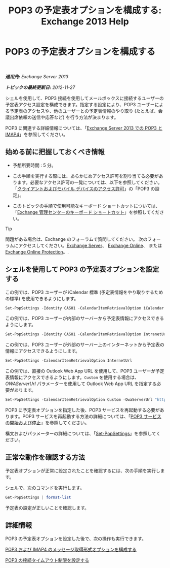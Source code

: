 ﻿---
title: 'POP3 の予定表オプションを構成する: Exchange 2013 Help'
TOCTitle: POP3 の予定表オプションを構成する
ms:assetid: ac3d60a0-8697-4c06-9e93-f8d2c4b157b6
ms:mtpsurl: https://technet.microsoft.com/ja-jp/library/Bb124133(v=EXCHG.150)
ms:contentKeyID: 50555850
ms.date: 04/24/2018
mtps_version: v=EXCHG.150
ms.translationtype: HT
---

# POP3 の予定表オプションを構成する

 

_**適用先:** Exchange Server 2013_

_**トピックの最終更新日:** 2012-11-27_

シェルを使用して、POP3 接続を使用してメールボックスに接続するユーザーの予定表アクセス設定を構成できます。指定する設定により、POP3 ユーザーによる予定表のアクセスや、他のユーザーとの予定表情報のやり取り (たとえば、会議出席依頼の送信や応答など) を行う方法が決まります。

POP3 に関連する詳細情報については、「[Exchange Server 2013 での POP3 と IMAP4](pop3-and-imap4-in-exchange-server-2013-exchange-2013-help.md)」を参照してください。

## 始める前に把握しておくべき情報

  - 予想所要時間 : 5 分。

  - この手順を実行する際には、あらかじめアクセス許可を割り当てる必要があります。必要なアクセス許可の一覧については、以下を参照してください。「[クライアントおよびモバイル デバイスのアクセス許可](clients-and-mobile-devices-permissions-exchange-2013-help.md)」の「POP3 の設定」。

  - このトピックの手順で使用可能なキーボード ショートカットについては、「[Exchange 管理センターのキーボード ショートカット](keyboard-shortcuts-in-the-exchange-admin-center-exchange-online-protection-help.md)」を参照してください。


> [!TIP]
> 問題がある場合は、Exchange のフォーラムで質問してください。 次のフォーラムにアクセスしてください。<A href="https://go.microsoft.com/fwlink/p/?linkid=60612">Exchange Server</A>、 <A href="https://go.microsoft.com/fwlink/p/?linkid=267542">Exchange Online</A>、 または <A href="https://go.microsoft.com/fwlink/p/?linkid=285351">Exchange Online Protection</A>。.



## シェルを使用して POP3 の予定表オプションを設定する

この例では、POP3 ユーザーが iCalendar 標準 (予定表情報をやり取りするための標準) を使用できるようにします。

```powershell
Set-PopSettings -Identity CAS01 -CalendarItemRetrievalOption iCalendar
```

この例では、POP3 ユーザーが内部のサーバーから予定表情報にアクセスできるようにします。

  ```powershell
  Set-PopSettings -Identity CAS01 -CalendarItemRetrievalOption IntranetUrl 
  ```

この例では、POP3 ユーザーが外部のサーバー上のインターネットから予定表の情報にアクセスできるようにします。

```powershell
Set-PopSettings -CalendarItemRetrievalOption InternetUrl
```

この例では、直接の Outlook Web App URL を使用して、POP3 ユーザーが予定表情報にアクセスできるようにします。`Custom` を使用する場合は、*OWAServerUrl* パラメーターを使用して Outlook Web App URL を指定する必要があります。

```powershell
Set-PopSettings -CalendarItemRetrievalOption Custom -OwaServerUrl "https://OwaServer01"
```

POP3 に予定表オプションを指定した後、POP3 サービスを再起動する必要があります。POP3 サービスを再起動する方法の詳細については、「[POP3 サービスの開始および停止](start-and-stop-the-pop3-services-exchange-2013-help.md)」を参照してください。

構文およびパラメーターの詳細については、「[Set-PopSettings](https://technet.microsoft.com/ja-jp/library/aa997154\(v=exchg.150\))」を参照してください。

## 正常な動作を確認する方法

予定表オプションが正常に設定されたことを確認するには、次の手順を実行します。

シェルで、次のコマンドを実行します。

```powershell
Get-PopSettings | format-list
```

予定表の設定が正しいことを確認します。

## 詳細情報

POP3 の予定表オプションを設定した後で、次の操作も実行できます。

[POP3 および IMAP4 のメッセージ取得形式オプションを構成する](configure-pop3-and-imap4-message-retrieval-format-options-exchange-2013-help.md)

[POP3 の接続タイムアウト制限を設定する](set-connection-time-out-limits-for-pop3-exchange-2013-help.md)

